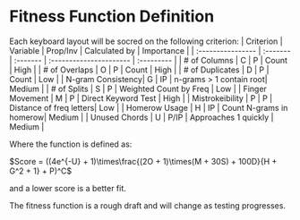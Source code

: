 # Fitness Function Definition

Each keyboard layout will be socred on the following criterion:
| Criterion         | Variable | Prop/Inv | Calculated by           | Importance |
| :---------------- | :------- | :------- | :---------------------- | :--------- |
| # of Columns      | C        | P        | Count                   | High       |
| # of Overlaps     | O        | P        | Count                   | High       |
| # of Duplicates   | D        | P        | Count                   | Low        |
| N-gram Consistency| G        | IP       | n-grams > 1 contain root| Medium     |
| # of Splits       | S        | P        | Weighted Count by Freq  | Low        |
| Finger Movement   | M        | P        | Direct Keyword Test     | High       |
| Mistrokeibility   | P        | P        | Distance of freq letters| Low        |
| Homerow Usage     | H        | IP       | Count N-grams in homerow| Medium     |
| Unused Chords     | U        | P/IP     | Approaches 1 quickly    | Medium     |

Where the function is defined as:

$Score = ((4e^{-U} + 1)\times\frac{(2O + 1)\times(M + 30S) + 100D}{H + G^2 + 1} + P)^C$

and a lower score is a better fit.

The fitness function is a rough draft and will change as testing progresses.